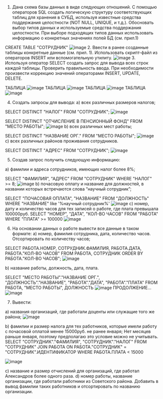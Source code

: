 1.	Дана схема базы данных в виде следующих отношений.  С помощью операторов SQL создать логическую структуру соответствующих таблиц для хранения в СУБД, используя известные средства поддержания целостности (NOT NULL, UNIQUE, и т.д.). Обосновать выбор типов данных и используемые средства поддержания целостности. При выборе подходящих типов данных использовать информацию о конкретных значениях полей БД (см. прил.1)

CREATE TABLE "СОТРУДНИК"
![image](https://user-images.githubusercontent.com/64357780/115071819-2856c380-9f10-11eb-9c36-6c9fbe69bda4.png)
2.  Ввести в ранее созданные таблицы конкретные данные (см. прил. 1). Использовать скрипт-файл из операторов INSERT или вспомогательную утилиту.
![image](https://user-images.githubusercontent.com/64357780/114872776-109a1500-9e14-11eb-9a19-6b1db9a3a1a7.png)
3.  Используя оператор SELECT создать запрос для вывода всех строк каждой таблицы. Проверить правильность ввода. При необходимости произвести коррекцию значений операторами INSERT, UPDATE, DELETE. 

ТАБЛИЦА
![image](https://user-images.githubusercontent.com/64357780/114874629-ecd7ce80-9e15-11eb-97e2-42bdb453624a.png)
ТАБЛИЦА
![image](https://user-images.githubusercontent.com/64357780/114874759-109b1480-9e16-11eb-9940-d1e2feffdd68.png)
ТАБЛИЦА
![image](https://user-images.githubusercontent.com/64357780/114874824-214b8a80-9e16-11eb-91d7-9b530163ba3c.png)
ТАБЛИЦА
![image](https://user-images.githubusercontent.com/64357780/114874877-2f011000-9e16-11eb-9ae2-be7f5289009f.png)

4.	Создать запросы для вывода:
a)	всех различных размеров налогов;

SELECT DISTINCT "НАЛОГ" FROM "СОТРУДНИК";
![image](https://user-images.githubusercontent.com/64357780/114876777-198ce580-9e18-11eb-8efa-7549d65d5a37.png)

SELECT DISTINCT "ОТЧИСЛЕНИЕ В ПЕНСИОННЫЙ ФОНД" FROM "МЕСТО РАБОТЫ";
![image](https://user-images.githubusercontent.com/64357780/114877129-6ffa2400-9e18-11eb-9102-6c6615a37727.png)
b)	всех различных мест работы;

SELECT DISTINCT "НАЗВАНИЕ ОРГ." FROM "МЕСТО РАБОТЫ";
![image](https://user-images.githubusercontent.com/64357780/114877827-1a724700-9e19-11eb-9b79-423d5408c2f2.png)
c)	всех различных районов проживания сотрудников.

SELECT DISTINCT "АДРЕС" FROM "СОТРУДНИК";
![image](https://user-images.githubusercontent.com/64357780/114878131-5c02f200-9e19-11eb-936f-2b3212beed0b.png)

5.	Создав запрос получить следующую информацию:

a)	фамилии и адреса сотрудников, имеющих налог более 8%;

SELECT "ФАМИЛИЯ", "АДРЕС" FROM "СОТРУДНИК" WHERE "НАЛОГ" >= 8;
![image](https://user-images.githubusercontent.com/64357780/114880130-3a0a6f00-9e1b-11eb-95fd-c8794530e29f.png)
b)	почасовую оплату и название для должностей, в названии которых встречаются слова “научный сотрудник”;

SELECT "ПОЧАСОВАЯ ОПЛАТА", "НАЗВАНИЕ" FROM "ДОЛЖНОСТЬ" WHERE "НАЗВАНИЕ" like '%научный сотрудник%'
![image](https://user-images.githubusercontent.com/64357780/114918651-bf544a80-9e40-11eb-8fe4-f75161b94c8c.png)
c)	номер, дату и количество часов для тех записей о работе, где плата превышала 100000руб.
SELECT "НОМЕР", "ДАТА", "КОЛ-ВО ЧАСОВ" FROM "РАБОТА" WHERE "ПЛАТА" >= 100000
![image](https://user-images.githubusercontent.com/64357780/114918849-fe829b80-9e40-11eb-8b78-2ad4a0799cbe.png)

6.	На основании данных о работе вывести все данные в таком формате:
a)	номер, фамилия сотрудника, дата, количество часов. Отсортировать по количеству часов;

SELECT РАБОТА.НОМЕР, СОТРУДНИК.ФАМИЛИЯ, РАБОТА.ДАТА, РАБОТА."КОЛ-ВО ЧАСОВ" FROM РАБОТА, СОТРУДНИК ORDER BY РАБОТА."КОЛ-ВО ЧАСОВ";
![image](https://user-images.githubusercontent.com/64357780/114922257-e4e35300-9e44-11eb-8885-b886684f16e4.png)


b)	название работы, должность, дата, плата.

SELECT "МЕСТО РАБОТЫ"."НАЗВАНИЕ ОРГ.", "ДОЛЖНОСТЬ"."НАЗВАНИЕ", "РАБОТА"."ДАТА", "РАБОТА"."ПЛАТА" FROM РАБОТА, "МЕСТО РАБОТЫ", ДОЛЖНОСТЬ 
![image](https://user-images.githubusercontent.com/64357780/114921894-7b634480-9e44-11eb-8890-3c4b95690cf9.png)
ПРОДОЛЖЕНИЕ...
![image](https://user-images.githubusercontent.com/64357780/114921927-85854300-9e44-11eb-84ca-c9503e52f596.png)

7.	Вывести:

a)	названия организаций, где работали доценты или служащие того же района;
![image](https://user-images.githubusercontent.com/64357780/115071880-41f80b00-9f10-11eb-8b7b-c1d4e11cf9d7.png)

b)	фамилии и размер налога для тех работников, которые имели работу с почасовой оплатой менее 15000руб. не ранее января; 
Нет месяцев раньше января, поэтому предполагаю это условие можно не учитывать.
SELECT "СОТРУДНИК"."ФАМИЛИЯ", "СОТРУДНИК"."НАЛОГ" FROM "СОТРУДНИК"
JOIN РАБОТА ON РАБОТА."СОТРУДНИК" = "СОТРУДНИК".ИДЕНТИФИКАТОР
WHERE РАБОТА.ПЛАТА < 15000

![image](https://user-images.githubusercontent.com/64357780/115075187-2262e180-9f14-11eb-984b-1102c1df5be9.png)

c)	название и размер отчислений для организаций, где работал Александров более одного раза.
d)	номер работы, название организации, где работали работники из Советского района. Добавить в вывод фамилии таких работников и отсортировать по названию организации.








